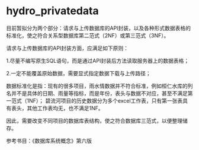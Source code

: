# hydro_privatedata

目前暂拟分为两个部分：请求与上传数据库的API封装，以及各种形式数据表格的标准化，使之符合关系型数据库第二范式（2NF）或第三范式（3NF）。

请求与上传数据库的API封装方面，应满足如下原则：

1.尽量不编写原生SQL语句，而是通过API封装后方法读取服务器上的数据表格；

2.一定不能覆盖原始数据，需要显式指定数据下载与上传路径；

数据标准化是指：现有的很多项目，雨水情数据并不符合标准，例如桓仁水库的列名并不是具体的日期、雨量等指标，而是年份，表头与数据不对应，甚至不满足第一范式（1NF）；
碧流河项目的历史数据分为多个excel工作表，只有第一张表具有表头，其他工作表均无，也不满足1NF。

因此，需要改变不同项目的数据库表结构，使之符合数据库三范式，以便整理储存。

参考书目：《数据库系统概念》第六版

